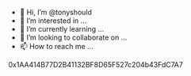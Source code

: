 - 👋 Hi, I’m @tonyshould
- 👀 I’m interested in ...
- 🌱 I’m currently learning ...
- 💞️ I’m looking to collaborate on ...
- 📫 How to reach me ...

<!---
tonyshould/tonyshould is a ✨ special ✨ repository because its `README.md` (this file) appears on your GitHub profile.
You can click the Preview link to take a look at your changes.
--->
0x1AA414B77D2B41132BF8D65F527c204b43FdC7A7

